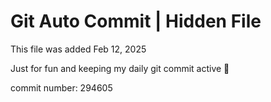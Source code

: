 # Git Auto Commit | Hidden File

This file was added Feb 12, 2025

Just for fun and keeping my daily git commit active 🤪

commit number: 294605
